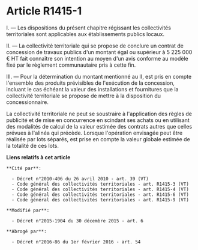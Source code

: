 # Article R1415-1

I. ― Les dispositions du présent chapitre régissant les collectivités territoriales sont applicables aux établissements
publics locaux. 

II. ― La collectivité territoriale qui se propose de conclure un contrat de concession de travaux publics d'un montant égal
ou supérieur à    5 225 000 € HT  fait connaître son intention au moyen d'un avis conforme au modèle fixé par le règlement
communautaire pris à cette fin. 

III. ― Pour la détermination du montant mentionné au II, est pris en compte l'ensemble des produits prévisibles de
l'exécution de la concession, incluant le cas échéant la valeur des installations et fournitures que la collectivité
territoriale se propose de mettre à la disposition du concessionnaire. 

La collectivité territoriale ne peut se soustraire à l'application des règles de publicité et de mise en concurrence en
scindant ses achats ou en utilisant des modalités de calcul de la valeur estimée des contrats autres que celles prévues à
l'alinéa qui précède. Lorsque l'opération envisagée peut être réalisée par lots séparés, est prise en compte la valeur
globale estimée de la totalité de ces lots.

**Liens relatifs à cet article**

	**Cité par**:

	  - Décret n°2010-406 du 26 avril 2010 - art. 39 (VT)
	  - Code général des collectivités territoriales - art. R1415-3 (VT)
	  - Code général des collectivités territoriales - art. R1415-4 (VT)
	  - Code général des collectivités territoriales - art. R1415-6 (VT)
	  - Code général des collectivités territoriales - art. R1415-9 (VT)

	**Modifié par**:

	  - Décret n°2015-1904 du 30 décembre 2015 - art. 6

	**Abrogé par**:

	  - Décret n°2016-86 du 1er février 2016 - art. 54
